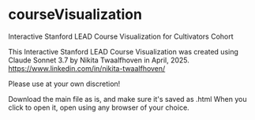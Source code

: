 # courseVisualization
Interactive Stanford LEAD Course Visualization for Cultivators Cohort

This Interactive Stanford LEAD Course Visualization was created using Claude Sonnet 3.7 by Nikita Twaalfhoven in April, 2025.
  https://www.linkedin.com/in/nikita-twaalfhoven/

Please use at your own discretion!

Download the main file as is, and make sure it's saved as .html
  When you click to open it, open using any browser of your choice. 

